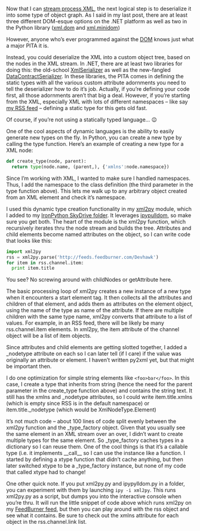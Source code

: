 Now that I can [stream process
XML](http://devhawk.net/2008/05/06/stream-processing-xml-in-ironpython/),
the next logical step is to deserialize it into some type of object
graph. As I said in my last post, there are at least three different
DOM-esque options on the .NET platform as well as two in the Python
library ([xml.dom](http://docs.python.org/lib/module-xml.dom.html) and
[xml.minidom](http://docs.python.org/lib/module-xml.dom.minidom.html))

However, anyone who’s ever programmed against the
[DOM](http://www.w3.org/DOM/) knows just what a major PITA it is.

Instead, you could deserialize the XML into a custom object tree, based
on the nodes in the XML stream. In .NET, there are at least two
libraries for doing this: the old-school
[XmlSerializer](http://msdn.microsoft.com/library/system.xml.serialization.xmlserializer)
as well as the new-fangled
[DataContractSerializer](http://msdn.microsoft.com/library/system.runtime.serialization.datacontractserializer).
In these libraries, the PITA comes in defining the static types with all
the various custom attribute adornments you need to tell the
deserializer how to do it’s job. Actually, if you’re defining your code
first, all those adornments aren’t that big a deal. However, if you’re
starting from the XML, especially XML with lots of different namespaces
– like say [my RSS feed](http://feeds.feedburner.com/Devhawk) – defining
a static type for this gets old fast.

Of course, if you’re not using a statically typed language…
:wink:

One of the cool aspects of dynamic languages is the ability to easily
generate new types on the fly. In Python, you can create a new type by
calling the type function. Here’s an example of creating a new type for
a XML node:

``` python
def create_type(node, parent):  
  return type(node.name, (parent,), {'xmlns':node.namespace})
```

Since I’m working with XML, I wanted to make sure I handled namespaces.
Thus, I add the namespace to the class definition (the third parameter
in the type function above). This lets me walk up to any arbitrary
object created from an XML element and check it’s namespace.

I used this dynamic type creation functionality in my
[xml2py](http://cid-0d9bc809858885a4.skydrive.live.com/self.aspx/DevHawk%20Content/IronPython%20Stuff/xml2py.py)
module, which I added to my [IronPython SkyDrive
folder](http://cid-0d9bc809858885a4.skydrive.live.com/self.aspx/DevHawk%20Content/IronPython%20Stuff).
It leverages
[ipypulldom](http://cid-0d9bc809858885a4.skydrive.live.com/self.aspx/DevHawk%20Content/IronPython%20Stuff/ipypulldom.py),
so make sure you get both. The heart of the module is the xml2py
function, which recursively iterates thru the node stream and builds the
tree. Attributes and child elements become named attributes on the
object, so I can write code that looks like this:

``` python
import xml2py  
rss = xml2py.parse('http://feeds.feedburner.com/Devhawk')  
for item in rss.channel.item:  
  print item.title
```

You see? No screwing around with childNodes or getAttribute here.

The basic processing loop of xml2py creates a new instance of a new type
when it encounters a start element tag. It then collects all the
attributes and children of that element, and adds them as attributes on
the element object, using the name of the type as name of the attribute.
If there are multiple children with the same type name, xml2py converts
that attribute to a list of values. For example, in an RSS feed, there
will be likely be many rss.channel.item elements. In xml2py, the item
attribute of the channel object will be a list of item objects.

Since attributes and child elements are getting slotted together, I
added a \_nodetype attribute on each so I can later tell (if I care) if
the value was originally an attribute or element. I haven’t written
py2xml yet, but that might be important then.

I do one optimization for simple string elements like
``<foo>bar</foo>``. In this case, I create a type that inherits from
string (hence the need for the parent parameter in the create\_type
function above) and contains the string text. It still has the xmlns and
\_nodetype attributes, so I could write item.title.xmlns (which is empty
since RSS is in the default namespace) or item.title.\_nodetype (which
would be XmlNodeType.Element)

It’s not much code – about 100 lines of code split evenly between the
xml2py function and the \_type\_factory object. Given that you usually
see the same element in an XML stream over an over, I didn’t want to
create multiple types for the same element. So \_type\_factory caches
types in a dictionary so I can reuse them. One of the cool things is
that it’s a callable type (i.e. it implements \_\_call\_\_ so I can use
the instance like a function. I started by defining a xtype function
that didn’t cache anything, but then later switched xtype to be a
\_type\_factory instance, but none of my code that called xtype had to
change!

One other quick note. If you put xml2py.py and ipypylldom.py in a
folder, you can experiment with them by launching ``ipy -i xml2py``. This
runs xml2py.py as a script, but dumps you into the interactive console
when you’re thru. It will run the little snippet of code above which
runs xml2py on my [FeedBurner
feed](http://feeds.feedburner.com/Devhawk), but then you can play around
with the rss object and see what it contains. Be sure to check out the
xmlns attribute for each object in the rss.channel.link list.

